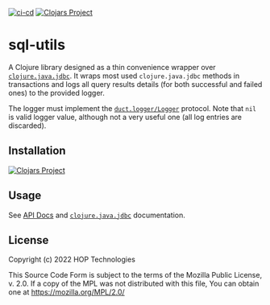 [![ci-cd](https://github.com/gethop-dev/sql-utils/actions/workflows/ci-cd.yml/badge.svg)](https://github.com/gethop-dev/sql-utils/actions/workflows/ci-cd.yml)
[![Clojars Project](https://img.shields.io/clojars/v/dev.gethop/sql-utils.svg)](https://clojars.org/dev.gethop/sql-utils)

# sql-utils

A Clojure library designed as a thin convenience wrapper over [`clojure.java.jdbc`](https://github.com/clojure/java.jdbc). It wraps most used `clojure.java.jdbc` methods in transactions and logs all query results details (for both successful and failed ones) to the provided logger.

The logger must implement the [`duct.logger/Logger`](https://github.com/duct-framework/logger) protocol. Note that `nil` is valid logger value, although not a very useful one (all log entries are discarded).

## Installation

[![Clojars Project](https://clojars.org/dev.gethop/sql-utils/latest-version.svg)](https://clojars.org/dev.gethop/sql-utils)

## Usage

See [API Docs](https://gethop-dev.github.io/sql-utils/api/) and [`clojure.java.jdbc`](https://github.com/clojure/java.jdbc) documentation.

## License

Copyright (c) 2022 HOP Technologies

This Source Code Form is subject to the terms of the Mozilla Public License,
v. 2.0. If a copy of the MPL was not distributed with this file, You can obtain
one at https://mozilla.org/MPL/2.0/
